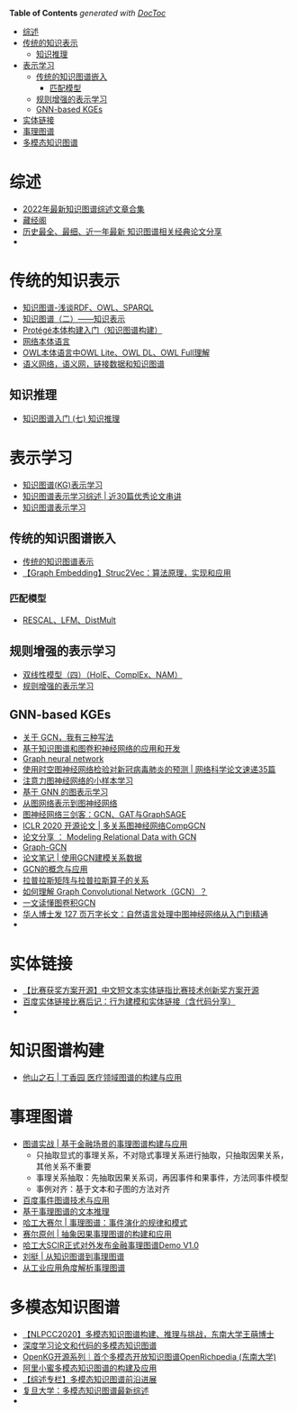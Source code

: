 <!-- START doctoc generated TOC please keep comment here to allow auto update -->
<!-- DON'T EDIT THIS SECTION, INSTEAD RE-RUN doctoc TO UPDATE -->
**Table of Contents**  *generated with [DocToc](https://github.com/thlorenz/doctoc)*

- [综述](#%E7%BB%BC%E8%BF%B0)
- [传统的知识表示](#%E4%BC%A0%E7%BB%9F%E7%9A%84%E7%9F%A5%E8%AF%86%E8%A1%A8%E7%A4%BA)
  - [知识推理](#%E7%9F%A5%E8%AF%86%E6%8E%A8%E7%90%86)
- [表示学习](#%E8%A1%A8%E7%A4%BA%E5%AD%A6%E4%B9%A0)
  - [传统的知识图谱嵌入](#%E4%BC%A0%E7%BB%9F%E7%9A%84%E7%9F%A5%E8%AF%86%E5%9B%BE%E8%B0%B1%E5%B5%8C%E5%85%A5)
    - [匹配模型](#%E5%8C%B9%E9%85%8D%E6%A8%A1%E5%9E%8B)
  - [规则增强的表示学习](#%E8%A7%84%E5%88%99%E5%A2%9E%E5%BC%BA%E7%9A%84%E8%A1%A8%E7%A4%BA%E5%AD%A6%E4%B9%A0)
  - [GNN-based KGEs](#gnn-based-kges)
- [实体链接](#%E5%AE%9E%E4%BD%93%E9%93%BE%E6%8E%A5)
- [事理图谱](#%E4%BA%8B%E7%90%86%E5%9B%BE%E8%B0%B1)
- [多模态知识图谱](#%E5%A4%9A%E6%A8%A1%E6%80%81%E7%9F%A5%E8%AF%86%E5%9B%BE%E8%B0%B1)

<!-- END doctoc generated TOC please keep comment here to allow auto update -->


# 综述
- [2022年最新知识图谱综述文章合集](https://zhuanlan.zhihu.com/p/467077971)
- [藏经阁](https://kg.alibaba.com/index.html)
- [历史最全、最细、近一年最新 知识图谱相关经典论文分享](https://mp.weixin.qq.com/s?__biz=MzIxNDgzNDg3NQ==&mid=2247486236&idx=1&sn=01df5139be1b14217086605915114597&chksm=97a0c0c8a0d749debf3887a4f5df6736229e2ada4cc4047ec52595a4739c778c8ac3bcbd1fa7&scene=0&xtrack=1&pass_ticket=5l2GTJoNs3UnPjzRsDzXqTZBP6%2Btylp4BwIFxk3aFUwONC5l8MJz3gdjYHCbXS%2FH#rd)
- 

# 传统的知识表示
- [知识图谱-浅谈RDF、OWL、SPARQL](https://www.jianshu.com/p/9e2bfa9a5a06)
- [知识图谱（二）——知识表示](https://blog.csdn.net/u012736685/article/details/96160990)
- [Protégé本体构建入门（知识图谱构建）](https://blog.csdn.net/weixin_42159586/article/details/104007716)
- [网络本体语言](http://www.wendangku.net/doc/cb9166035.html)
- [OWL本体语言中OWL Lite、OWL DL、OWL Full理解](https://blog.csdn.net/qq_38842357/article/details/80706872)
- [语义网络，语义网，链接数据和知识图谱](https://blog.csdn.net/ZJRN1027/article/details/80486306)

## 知识推理
- [知识图谱入门 (七) 知识推理](https://blog.csdn.net/pelhans/article/details/80091322)
  


# 表示学习

- [知识图谱(KG)表示学习](https://mp.weixin.qq.com/s/CyUIlZ9UYQJ_cbJUM7tKrA)
- [知识图谱表示学习综述 | 近30篇优秀论文串讲](https://mp.weixin.qq.com/s/GZ40cpoO_JLvyoa_TEbQzQ)
- [知识图谱表示学习](https://zhuanlan.zhihu.com/p/459340212)



## 传统的知识图谱嵌入

- [传统的知识图谱表示](http://neuralkg.zjukg.org/CN/uncategorized/c-kges/)
- [【Graph Embedding】Struc2Vec：算法原理，实现和应用](https://blog.csdn.net/u012151283/article/details/87255951)

### 匹配模型
- [RESCAL、LFM、DistMult](https://www.cnblogs.com/fengwenying/p/15033263.html)
  

## 规则增强的表示学习 

- [双线性模型（四）（HolE、ComplEx、NAM）](http://www.manongjc.com/detail/25-lecemoptpmmmyrr.html)
- [规则增强的表示学习](http://neuralkg.zjukg.org/CN/uncategorized/%e8%a7%84%e5%88%99%e5%a2%9e%e5%bc%ba%e7%9a%84%e8%a1%a8%e7%a4%ba%e5%ad%a6%e4%b9%a0/)

## GNN-based KGEs
- [关于 GCN，我有三种写法](https://mp.weixin.qq.com/s?__biz=MzA4ODUxNjUzMQ==&mid=2247486162&idx=1&sn=d5871ce9b01bc2b2f83b4364942ea31c&chksm=9029b80ea75e31181b53940155c9a5f3bf84fa15105a1d822eb25b8214cbfdf0357005d76e5d&mpshare=1&scene=24&srcid=&sharer_sharetime=1590198792672&sharer_shareid=9d627645afe156ff11b0a8519d982bcd&exportkey=A%2BNA8x%2FoupbOsmVMZxM%2B3qg%3D&pass_ticket=LlL6Ad5uohnLAlqJrzan%2BA5dDM3m9%2Bnl4L%2FaTWpnfTNnifRhbExGygOrgXBzVB7b&wx_header=0#rd)
- [基于知识图谱和图卷积神经网络的应用和开发](https://mp.weixin.qq.com/s?__biz=MjM5ODkzMzMwMQ==&mid=2650414067&idx=4&sn=999b7fa16964984aa5da055aec0fe370&chksm=becd9da989ba14bf2aaf556a6c1289c1a4402d72a5b6c66be0b5870d5d3fa1d9c76540485683&mpshare=1&scene=24&srcid=&sharer_sharetime=1591924745158&sharer_shareid=9d627645afe156ff11b0a8519d982bcd&exportkey=A7%2Fc6ebupiLJ6582fz26P%2FQ%3D&pass_ticket=LlL6Ad5uohnLAlqJrzan%2BA5dDM3m9%2Bnl4L%2FaTWpnfTNnifRhbExGygOrgXBzVB7b&wx_header=0#rd)
- [Graph neural network](https://www.sciengine.com/SSM/doi/10.1360/N012019-00133)
- [使用时空图神经网络检验对新冠病毒肺炎的预测 | 网络科学论文速递35篇](https://mp.weixin.qq.com/s?__biz=MzIzMjQyNzQ5MA==&mid=2247511382&idx=2&sn=003e40541158b0a36fbdcf90b9b50508&chksm=e897f7dbdfe07ecdf930ab3eef89d2f85ec6ac11e3c3b93c2f90cd4e09b673a5e020d4848e3a&mpshare=1&scene=24&srcid=0731ZJxbb1lgM04YQg6cREB9&sharer_sharetime=1596190515295&sharer_shareid=9d627645afe156ff11b0a8519d982bcd&exportkey=Axhj0iwSyswvbzMAceXUAmk%3D&pass_ticket=IL%2BeHRprAt5yAlLjjC250jaLkeHDOYyDyV4vRbYX%2F0r7c3KJ%2FwPqrBhOiTesV9Z9&wx_header=0#rd)
- [注意力图神经网络的小样本学习](https://mp.weixin.qq.com/s?__biz=MzU2OTA0NzE2NA==&mid=2247532328&idx=7&sn=bfc11d2674da6e3712fee49fa242b95b&chksm=fc869e3bcbf1172d72261fb86e690935e93caeae196cf6458d040131f20c22458443960c2510&mpshare=1&scene=24&srcid=0731eI4AWBTI3VhQpb5fqb6Z&sharer_sharetime=1596191021680&sharer_shareid=9d627645afe156ff11b0a8519d982bcd&exportkey=A%2Fm2WmK%2BvpDTJyc8P6HxjiM%3D&pass_ticket=IL%2BeHRprAt5yAlLjjC250jaLkeHDOYyDyV4vRbYX%2F0r7c3KJ%2FwPqrBhOiTesV9Z9&wx_header=0#rd)
- [基于 GNN 的图表示学习](https://www.infoq.cn/article/sWzLpqkg70TQhlwQcDhI)
- [从图网络表示到图神经网络](https://www.toutiao.com/article/6797981792621036035/)
- [图神经网络三剑客：GCN、GAT与GraphSAGE](https://mp.weixin.qq.com/s?__biz=MzIwMTc4ODE0Mw==&mid=2247503692&idx=1&sn=d4b21689389baa4724fd642fb8f17a0b&chksm=96ea10cca19d99dade6c497373f583e9951128064331df2fb31ffd43be2609b205bb15761f24&scene=0&xtrack=1&exportkey=A2BHkaUS95MGf8o5gHyFpl0%3D&pass_ticket=Df0Hp50Eu2KPStu3JpQZ9Z6bR9SWbRuBOlf%2B3ZYlN45nWCSRWViMRhGlg2I6f9uz#rd)
- [ICLR 2020 开源论文 | 多关系图神经网络CompGCN](https://mp.weixin.qq.com/s?__biz=MzIwMTc4ODE0Mw==&mid=2247503628&idx=2&sn=9eca256b5d39ade2e12192e2f566fe03&chksm=96ea108ca19d999af6f693c4bc024f376541f880738ddc333f2f6a33df29c4eb783b4345374b&scene=0&xtrack=1&exportkey=A7Z%2Bmt57Z9kWTBoZmWJWsIQ%3D&pass_ticket=Df0Hp50Eu2KPStu3JpQZ9Z6bR9SWbRuBOlf%2B3ZYlN45nWCSRWViMRhGlg2I6f9uz#rd)
- [论文分享 ： Modeling Relational Data with GCN](https://zhuanlan.zhihu.com/p/61834680)
- [Graph-GCN](https://www.cnblogs.com/ChenKe-cheng/p/11874273.html)
- [论文笔记 | 使用GCN建模关系数据](https://www.jianshu.com/p/9804b81a4151)
- [GCN的概念与应用](https://zhuanlan.zhihu.com/p/72546603?utm_source=wechat_session)
- [拉普拉斯矩阵与拉普拉斯算子的关系](https://zhuanlan.zhihu.com/p/85287578)
- [如何理解 Graph Convolutional Network（GCN）？](https://www.zhihu.com/question/54504471/answer/332657604)
- [一文读懂图卷积GCN](https://zhuanlan.zhihu.com/p/89503068)
- [华人博士发 127 页万字长文：自然语言处理中图神经网络从入门到精通](https://mp.weixin.qq.com/s/brIIukHx06daYw-M3nN8PQ)
- 

# 实体链接
- [【比赛获奖方案开源】中文短文本实体链指比赛技术创新奖方案开源](https://mp.weixin.qq.com/s?__biz=MzU2OTA0NzE2NA==&mid=2247515188&idx=2&sn=cd456ad91d95b6c187b8d795f3bdc6e0&chksm=fc865d27cbf1d43130f3e2bc90842ae95faee5e908bc10e27606ff8cd68a882ce265e1b7903d&scene=0&xtrack=1&pass_ticket=5l2GTJoNs3UnPjzRsDzXqTZBP6%2Btylp4BwIFxk3aFUwONC5l8MJz3gdjYHCbXS%2FH#rd)
- [百度实体链接比赛后记：行为建模和实体链接（含代码分享）](https://mp.weixin.qq.com/s?__biz=MzIwMTc4ODE0Mw==&mid=2247499381&idx=1&sn=16f58c043a47ce4d5082e63e496c4d6b&chksm=96ea21f5a19da8e3faac75a67265625f09ae08569588ebdf5898512e521d9262261764379df2&scene=0&xtrack=1&pass_ticket=5l2GTJoNs3UnPjzRsDzXqTZBP6%2Btylp4BwIFxk3aFUwONC5l8MJz3gdjYHCbXS%2FH#rd)
- 


# 知识图谱构建
- [他山之石 | 丁香园 医疗领域图谱的构建与应用](https://mp.weixin.qq.com/s/dTAoI3pfCCT0CjNveanaxA)


# 事理图谱
- [图谱实战 | 基于金融场景的事理图谱构建与应用](https://mp.weixin.qq.com/s/S4S0qTtWKuWPKIsBkRnxhw)
  - 只抽取显式的事理关系，不对隐式事理关系进行抽取，只抽取因果关系，其他关系不重要
  - 事理关系抽取：先抽取因果关系词，再因事件和果事件，方法同事件模型
  - 事例对齐：基于文本和子图的方法对齐
- [百度事件图谱技术与应用](https://mp.weixin.qq.com/s?__biz=MzU1NTMyOTI4Mw==&mid=2247513234&idx=1&sn=e5ae4715f396f4cc8d63919a4f01cd86&chksm=fbd706fecca08fe81c24da702b22f42ad74e02eac42beafb77b66370e690cf4440ef40c477a6&mpshare=1&scene=24&srcid=1125MFEHHk5B28uV7t3go9Et&sharer_sharetime=1606319309592&sharer_shareid=9d627645afe156ff11b0a8519d982bcd&exportkey=A7B18abxjRagXO1eHOEcZbA%3D&pass_ticket=l%2FwLTQLEiN41ZMPE4ecjUee90P1pxZN0%2BL5MASpFjA%2Bgl02XuicToi%2FXGttULYXk&wx_header=0#rd)
- [基于事理图谱的文本推理](https://mp.weixin.qq.com/s?__biz=MzIxMjAzNDY5Mg==&mid=2650799466&idx=1&sn=0a055ea5a682108684d63e335608b055&chksm=8f476881b830e197860b9139e19704b20d0a495ef4d05a1974d1981e0d35aec42f123c401c09&mpshare=1&scene=1&srcid=0927vDop6mqRUqvi53iJg7l4&sharer_sharetime=1601178608128&sharer_shareid=9d627645afe156ff11b0a8519d982bcd&exportkey=A6ex04XvSLxFKCEzZw1A3mE%3D&pass_ticket=dHTQ1tEcNnJx3zi33GpdvKYRIx04Yw%2Fx1Th6gfOGi9LT46IvshrrywPlXoxF6Cji&wx_header=0#rd)
- [哈工大赛尔 | 事理图谱：事件演化的规律和模式](http://blog.openkg.cn/%e5%93%88%e5%b7%a5%e5%a4%a7%e8%b5%9b%e5%b0%94-%e4%ba%8b%e7%90%86%e5%9b%be%e8%b0%b1%ef%bc%9a%e4%ba%8b%e4%bb%b6%e6%bc%94%e5%8c%96%e7%9a%84%e8%a7%84%e5%be%8b%e5%92%8c%e6%a8%a1%e5%bc%8f/#more-633)
- [赛尔原创 | 抽象因果事理图谱的构建和应用](https://mp.weixin.qq.com/s?__biz=MzIxMjAzNDY5Mg==&mid=2650791483&idx=1&sn=e3238c78669cf136ab05b546816e50d5&chksm=8f474bd0b830c2c6423a0ec28c645152587f5b96ffae3348a84acb62fd7979f1d81c3474be68&scene=21#wechat_redirect)
- [哈工大SCIR正式对外发布金融事理图谱Demo V1.0](https://www.jiqizhixin.com/articles/2018-09-10-7)
- [刘挺 | 从知识图谱到事理图谱](https://blog.csdn.net/tgqdt3ggamdkhaslzv/article/details/78557548)
- [从工业应用角度解析事理图谱](https://zhuanlan.zhihu.com/p/53699796  )


# 多模态知识图谱
- [【NLPCC2020】多模态知识图谱构建、推理与挑战，东南大学王萌博士](https://mp.weixin.qq.com/s/0gQSTKdyhBi9Ag-UcVV9mQ)
- [深度学习论文和代码的多模态知识图谱](https://mp.weixin.qq.com/s/_MRljJhamlo9M46sriiF8A)
- [OpenKG开源系列｜首个多模态开放知识图谱OpenRichpedia (东南大学)](https://mp.weixin.qq.com/s/PAHa0VfebDPNOQu0lQbPEQ)
- [阿里小蜜多模态知识图谱的构建及应用](https://mp.weixin.qq.com/s/bTqr5EEQD5_rModP8NR99g)
- [【综述专栏】多模态知识图谱前沿进展](https://mp.weixin.qq.com/s/VNMkSOs0aSLaBHj7Rij2gw)
- [复旦大学：多模态知识图谱最新综述](https://mp.weixin.qq.com/s/5BzvtF-Ua2ty07iAjiRxcA)
- 